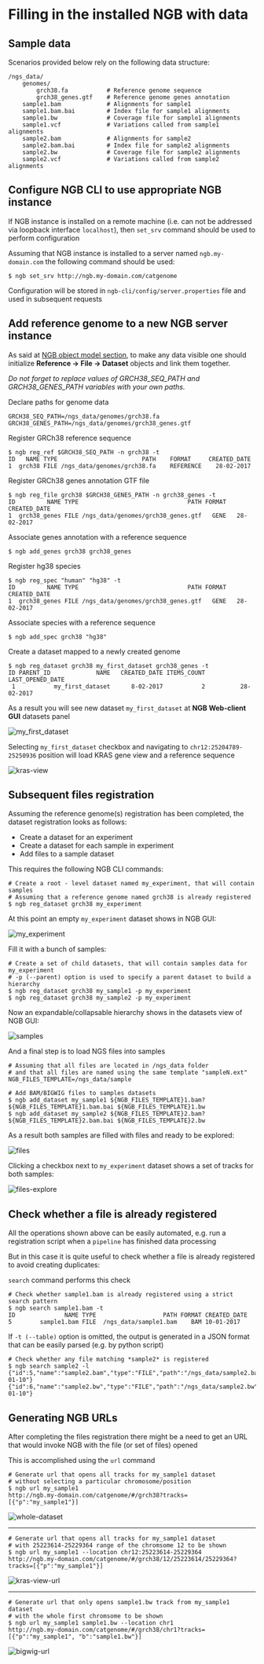 # Filling in the installed NGB with data

## Sample data

Scenarios provided below rely on the following data structure:

```
/ngs_data/
    genomes/
        grch38.fa           # Reference genome sequence
        grch38_genes.gtf    # Reference genome genes annotation
    sample1.bam             # Alignments for sample1
    sample1.bam.bai         # Index file for sample1 alignments
    sample1.bw              # Coverage file for sample1 alignments
    sample1.vcf             # Variations called from sample1 alignments
    sample2.bam             # Alignments for sample2
    sample2.bam.bai         # Index file for sample2 alignments
    sample2.bw              # Coverage file for sample2 alignments
    sample2.vcf             # Variations called from sample2 alignments
```

## Configure NGB CLI to use appropriate NGB instance

If NGB instance is installed on a remote machine (i.e. can not be addressed via loopback interface `localhost`), then `set_srv` command should be used to perform configuration

Assuming that NGB instance is installed to a server named `ngb.my-domain.com` the following command should be used:

```
$ ngb set_srv http://ngb.my-domain.com/catgenome
```

Configuration will be stored in `ngb-cli/config/server.properties` file and used in subsequent requests

## Add reference genome to a new NGB server instance 
As said at [NGB object model section](introduction.md), to make any data visible one should initialize **Reference -> File -> Dataset** objects and link them together.

*Do not forget to replace values of GRCH38_SEQ_PATH and GRCH38_GENES_PATH variables with your own paths.*

Declare paths for genome data
```
GRCH38_SEQ_PATH=/ngs_data/genomes/grch38.fa
GRCH38_GENES_PATH=/ngs_data/genomes/grch38_genes.gtf
```

Register GRCh38 reference sequence
```
$ ngb reg_ref $GRCH38_SEQ_PATH -n grch38 -t
ID   NAME TYPE                        PATH    FORMAT     CREATED_DATE
1  grch38 FILE /ngs_data/genomes/grch38.fa    REFERENCE    28-02-2017
```

Register GRCh38 genes annotation GTF file
```
$ ngb reg_file grch38 $GRCH38_GENES_PATH -n grch38_genes -t
ID         NAME TYPE                               PATH FORMAT CREATED_DATE
1  grch38_genes FILE /ngs_data/genomes/grch38_genes.gtf   GENE   28-02-2017
```

Associate genes annotation with a reference sequence
```
$ ngb add_genes grch38 grch38_genes
```

Register hg38 species
```
$ ngb reg_spec "human" "hg38" -t
ID         NAME TYPE                               PATH FORMAT CREATED_DATE
1  grch38_genes FILE /ngs_data/genomes/grch38_genes.gtf   GENE   28-02-2017
```

Associate species with a reference sequence
```
$ ngb add_spec grch38 "hg38"
```

Create a dataset mapped to a newly created genome
```
$ ngb reg_dataset grch38 my_first_dataset grch38_genes -t
ID PARENT_ID             NAME   CREATED_DATE ITEMS_COUNT    LAST_OPENED_DATE
 1           my_first_dataset      8-02-2017           2          28-02-2017
```
As a result you will see new dataset `my_first_dataset` at **NGB Web-client GUI** datasets panel

![my_first_dataset](images/cli-typical-tasks-1.png)

Selecting `my_first_dataset` checkbox and navigating to `chr12:25204789-25250936` position will load KRAS gene view and a reference sequence

![kras-view](images/cli-typical-tasks-2.png)

## Subsequent files registration

Assuming the reference genome(s) registration has been completed, the dataset registration looks as follows:

* Create a dataset for an experiment
* Create a dataset for each sample in experiment
* Add files to a sample dataset

This requires the following NGB CLI commands:

```
# Create a root - level dataset named my_experiment, that will contain samples
# Assuming that a reference genome named grch38 is already registered
$ ngb reg_dataset grch38 my_experiment
```

At this point an empty `my_experiment` dataset shows in NGB GUI:

![my_experiment](images/cli-typical-tasks-3.png)

Fill it with a bunch of samples:

```
# Create a set of child datasets, that will contain samples data for my_experiment
# -p (--parent) option is used to specify a parent dataset to build a hierarchy
$ ngb reg_dataset grch38 my_sample1 -p my_experiment
$ ngb reg_dataset grch38 my_sample2 -p my_experiment
```

Now an expandable/collapsable hierarchy shows in the datasets view of NGB GUI:

![samples](images/cli-typical-tasks-4.png)

And a final step is to load NGS files into samples

```
# Assuming that all files are located in /ngs_data folder 
# and that all files are named using the same template "sampleN.ext"
NGB_FILES_TEMPLATE=/ngs_data/sample

# Add BAM/BIGWIG files to samples datasets
$ ngb add_dataset my_sample1 ${NGB_FILES_TEMPLATE}1.bam?${NGB_FILES_TEMPLATE}1.bam.bai ${NGB_FILES_TEMPLATE}1.bw
$ ngb add_dataset my_sample2 ${NGB_FILES_TEMPLATE}2.bam?${NGB_FILES_TEMPLATE}2.bam.bai ${NGB_FILES_TEMPLATE}2.bw
```

As a result both samples are filled with files and ready to be explored:

![files](images/cli-typical-tasks-5.png)

Clicking a checkbox next to `my_experiment` dataset shows a set of tracks for both samples:

![files-explore](images/cli-typical-tasks-6.png)

## Check whether a file is already registered 

All the operations shown above can be easily automated, e.g. run a registration script when a `pipeline` has finished data processing

But in this case it is quite useful to check whether a file is already registered to avoid creating duplicates:

`search` command performs this check

```
# Check whether sample1.bam is already registered using a strict search pattern
$ ngb search sample1.bam -t
ID              NAME TYPE                   PATH FORMAT CREATED_DATE
5        sample1.bam FILE  /ngs_data/sample1.bam    BAM 10-01-2017

```

If `-t (--table)` option is omitted, the output is generated in a JSON format that can be easily parsed (e.g. by python script)

```
# Check whether any file matching *sample2* is registered
$ ngb search sample2 -l
{"id":5,"name":"sample2.bam","type":"FILE","path":"/ngs_data/sample2.bam","format":"BAM","createdDate":"2017-01-10"}
{"id":6,"name":"sample2.bw","type":"FILE","path":"/ngs_data/sample2.bw","format":"BIGWIG","createdDate":"2017-01-10"}
```

## Generating NGB URLs

After completing the files registration there might be a need to get an URL that would invoke NGB with the file (or set of files) opened

This is accomplished using the `url` command

```
# Generate url that opens all tracks for my_sample1 dataset 
# without selecting a particular chromosome/position
$ ngb url my_sample1
http://ngb.my-domain.com/catgenome/#/grch38?tracks=[{"p":"my_sample1"}]
```

![whole-dataset](images/cli-typical-tasks-7.png)

---

```
# Generate url that opens all tracks for my_sample1 dataset
# with 25223614-25229364 range of the chromsome 12 to be shown
$ ngb url my_sample1 --location chr12:25223614-25229364
http://ngb.my-domain.com/catgenome/#/grch38/12/25223614/25229364?tracks=[{"p":"my_sample1"}]
```

![kras-view-url](images/cli-typical-tasks-8.png)

---

```
# Generate url that only opens sample1.bw track from my_sample1 dataset
# with the whole first chromsome to be shown
$ ngb url my_sample1 sample1.bw --location chr1
http://ngb.my-domain.com/catgenome/#/grch38/chr1?tracks=[{"p":"my_sample1", "b":"sample1.bw"}]
```

![bigwig-url](images/cli-typical-tasks-9.png)
